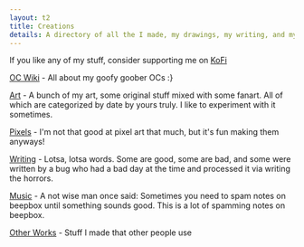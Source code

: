```yaml
---
layout: t2
title: Creations
details: A directory of all the I made, my drawings, my writing, and my music. As well as my paid work.
---
```


If you like any of my stuff, consider supporting me on [KoFi](https://ko-fi.com/mechagic)

[OC Wiki](oc_wiki) - All about my goofy goober OCs :}

[Art](art) - A bunch of my art, some original stuff mixed with some fanart. All of which are categorized by date by yours truly. I like to experiment with it sometimes.

[Pixels](pixels) - I'm not that good at pixel art that much, but it's fun making them anyways!

[Writing](writing) - Lotsa, lotsa words. Some are good, some are bad, and some were written by a bug who had a bad day at the time and processed it via writing the horrors.

[Music](music) - A not wise man once said: Sometimes you need to spam notes on beepbox until something sounds good. This is a lot of spamming notes on beepbox.

[Other Works](other_works) - Stuff I made that other people use

